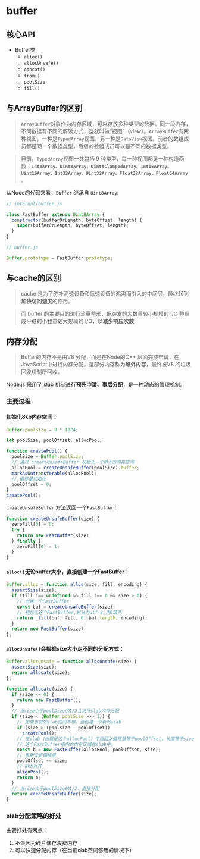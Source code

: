 # buffer

## 核心API

-   Buffer类
    -   `alloc()`
    -   `allocUnsafe()`
    -   `concat()`
    -   `from()`
    -   `poolSize`
    -   `fill()`

## 与ArrayBuffer的区别

> `ArrayBuffer`对象作为内存区域，可以存放多种类型的数据。同一段内存，不同数据有不同的解读方式，这就叫做“视图”（view）。`ArrayBuffer`有两种视图，一种是`TypedArray`视图，另一种是`DataView`视图。前者的数组成员都是同一个数据类型，后者的数组成员可以是不同的数据类型。

> 目前，`TypedArray`视图一共包括 9 种类型，每一种视图都是一种构造函数：**`Int8Array、Uint8Array、Uint8ClampedArray、Int16Array、Uint16Array、Int32Array、Uint32Array、Float32Array、Float64Array`** 。

从Node的代码来看，`Buffer` 继承自 `Uint8Array`:

```javascript
// internal/buffer.js

class FastBuffer extends Uint8Array {
  constructor(bufferOrLength, byteOffset, length) {
    super(bufferOrLength, byteOffset, length);
  }
}

// buffer.js

Buffer.prototype = FastBuffer.prototype;
```

## 与cache的区别

> cache 是为了弥补高速设备和低速设备的鸿沟而引入的中间层，最终起到**加快访问速度**的作用。

> 而 buffer 的主要目的进行流量整形，把突发的大数量较小规模的 I/O 整理成平稳的小数量较大规模的 I/O，以**减少响应次数**

## 内存分配

> Buffer的内存不是由V8 分配，而是在Node的C++ 层面完成申请，在JavaScript中进行内存分配。这部分内存称为**堆外内存**，最终被V8 的垃圾回收机制所回收。

Node.js 采用了 slab 机制进行**预先申请、事后分配**，是一种动态的管理机制。

### 主要过程

#### 初始化8kb内存空间：

```javascript
Buffer.poolSize = 8 * 1024;

let poolSize, poolOffset, allocPool;

function createPool() {
  poolSize = Buffer.poolSize;
  // 通过 createUnsafeBuffer 初始化一个8kb的内存空间
  allocPool = createUnsafeBuffer(poolSize).buffer;
  markAsUntransferable(allocPool);
  // 偏移量初始化
  poolOffset = 0;
}
createPool();
```

`createUnsafeBuffer` 方法返回一个`FastBuffer` :

```javascript
function createUnsafeBuffer(size) {
  zeroFill[0] = 0;
  try {
    return new FastBuffer(size);
  } finally {
    zeroFill[0] = 1;
  }
}
```

#### `alloc()`无论buffer大小，直接创建一个FastBuffer：

```javascript
Buffer.alloc = function alloc(size, fill, encoding) {
  assertSize(size);
  if (fill !== undefined && fill !== 0 && size > 0) {
    // 创建一个FastBuffer
    const buf = createUnsafeBuffer(size);
    // 初始化这个FastBuffer,默认为utf-8,用0填充
    return _fill(buf, fill, 0, buf.length, encoding);
  }
  return new FastBuffer(size);
};
```

#### `allocUnsafe()`会根据size大小走不同的分配方式：

```javascript
Buffer.allocUnsafe = function allocUnsafe(size) {
  assertSize(size);
  return allocate(size);
};

function allocate(size) {
  if (size <= 0) {
    return new FastBuffer();
  }
  // 当size小于poolSize的1/2会进行slab内存分配
  if (size < (Buffer.poolSize >>> 1)) {
    // 如果当前的slab空间不够，会创建一个新的slab
    if (size > (poolSize - poolOffset))
      createPool();
    // 在slab（也就是这个allocPool）中返回从偏移量等于poolOffset，长度等于size的buffer。
    // 这个FastBuffer指向的内存区域在slab中。
    const b = new FastBuffer(allocPool, poolOffset, size);
    // 重新设定偏移量
    poolOffset += size;
    // 8kb对齐
    alignPool();
    return b;
  }
  // 当size大于poolSize的1/2，直接分配
  return createUnsafeBuffer(size);
}
```

### slab分配策略的好处

主要好处有两点：

1.  不会因为碎片储存浪费内存
2.  可以快速分配内存（在当前slab空间够用的情况下）
